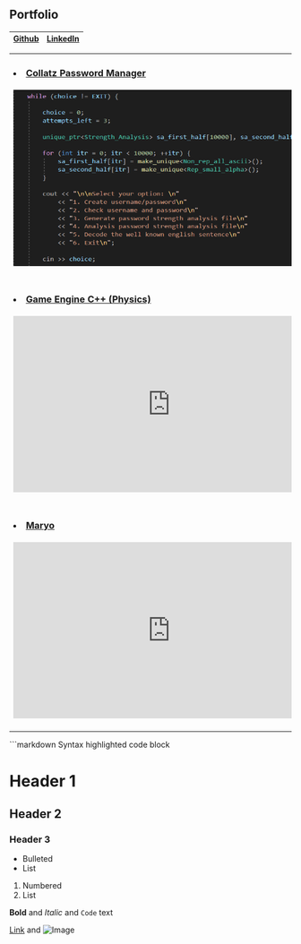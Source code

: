 ## Portfolio

[Github](https://github.com/Faizanshah007) | [LinkedIn](https://www.linkedin.com/in/faizanshah-ansari-gamedev/)
| :---: | :---:

<div>
<table>
  <tr>
    <td><h3>
      <li><a href="https://github.com/Faizanshah007/Advanced-Programming-for-Games">Collatz Password Manager</a></li>
      <br><img src="Code_Snippet.PNG" width="560" height="315">
      </h3></td>
    <td><h3>
      <li><a href="https://github.com/Faizanshah007/Advanced-Graphics-for-Games">Tropical Island</a></li>
      <br><iframe width="560" height="315" src="https://www.youtube.com/embed/HFE6a5WwDNY" title="YouTube video player" frameborder="0" allow="accelerometer; autoplay; clipboard-write; encrypted-media; gyroscope; picture-in-picture" allowfullscreen></iframe>
      </h3></td>
  </tr>
  <tr>
    <td><h3>
      <li><a href="https://github.com/Faizanshah007/Advanced-Game-Technologies">Game Engine C++ (Physics)</a></li>
      <br><iframe width="560" height="315" src="https://www.youtube.com/embed/gsKQjHwSaQw" title="YouTube video player" frameborder="0" allow="accelerometer; autoplay; clipboard-write; encrypted-media; gyroscope; picture-in-picture" allowfullscreen></iframe>
      </h3></td>
    <td><h3>
      <li><a href="https://github.com/Faizanshah007/Fight_My_Demon">Fight_My_Demon</a></li>
      <br><iframe width="560" height="315" src="https://www.youtube.com/embed/nv7ANnlrZOc" title="YouTube video player" frameborder="0" allow="accelerometer; autoplay; clipboard-write; encrypted-media; gyroscope; picture-in-picture" allowfullscreen></iframe>
      </h3></td>
  </tr>
  <tr>
    <td><h3>
      <li><a href="https://github.com/Faizanshah007/Maryo">Maryo</a></li>
      <br><iframe width="560" height="315" src="https://www.youtube.com/embed/nC0HyieDHOg" title="YouTube video player" frameborder="0" allow="accelerometer; autoplay; clipboard-write; encrypted-media; gyroscope; picture-in-picture" allowfullscreen></iframe>
      </h3></td>
    <td><h3>
      <li><a href="https://github.com/Faizanshah007/MindCanvas">MindCanvas</a></li>
      <br><iframe width="560" height="315" src="https://www.youtube.com/embed/gS2ErQcpkzA" title="YouTube video player" frameborder="0" allow="accelerometer; autoplay; clipboard-write; encrypted-media; gyroscope; picture-in-picture" allowfullscreen></iframe>
      </h3></td>
  </tr>
</table>
</div>
```markdown
Syntax highlighted code block

# Header 1
## Header 2
### Header 3

- Bulleted
- List

1. Numbered
2. List

**Bold** and _Italic_ and `Code` text

[Link](url) and ![Image](src)
```

